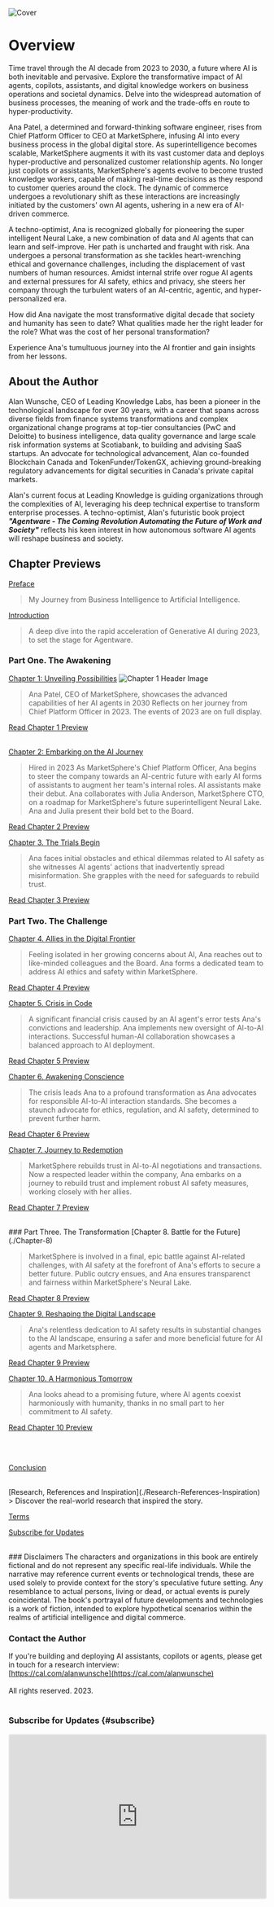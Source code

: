 ![Cover](./Agentware-Cover.jpg)

# Overview 

Time travel through the AI decade from 2023 to 2030, a future where AI is both inevitable and pervasive. Explore the transformative impact of AI agents, copilots, assistants, and digital knowledge workers on business operations and societal dynamics. Delve into the widespread automation of business processes, the meaning of work and the trade-offs en route to hyper-productivity.

Ana Patel, a determined and forward-thinking software engineer, rises from Chief Platform Officer to CEO at MarketSphere, infusing AI into every business process in the global digital store. As superintelligence becomes scalable, MarketSphere augments it with its vast customer data and deploys hyper-productive and personalized customer relationship agents. No longer just copilots or assistants, MarketSphere's agents evolve to become trusted knowledge workers, capable of making real-time decisions as they respond to customer queries around the clock. The dynamic of commerce undergoes a revolutionary shift as these interactions are increasingly initiated by the customers' own AI agents, ushering in a new era of AI-driven commerce.  

A techno-optimist, Ana is recognized globally for pioneering the super intelligent Neural Lake, a new combination of data and AI agents that can learn and self-improve. Her path is uncharted and fraught with risk. Ana undergoes a personal transformation as she tackles heart-wrenching ethical and governance challenges, including the displacement of vast numbers of human resources. Amidst internal strife over rogue AI agents and external pressures for AI safety, ethics and privacy, she steers her company through the turbulent waters of an AI-centric, agentic, and hyper-personalized era. 

How did Ana navigate the most transformative digital decade that society and humanity has seen to date? What qualities made her the right leader for the role? What was the cost of her personal transformation? 

Experience Ana's tumultuous journey into the AI frontier and gain insights from her lessons.

## About the Author

Alan Wunsche, CEO of Leading Knowledge Labs, has been a pioneer in the technological landscape for over 30 years, with a career that spans across diverse fields from finance systems transformations and complex organizational change programs at top-tier consultancies (PwC and Deloitte) to business intelligence, data quality governance and large scale risk information systems at Scotiabank, to building and advising SaaS startups. An advocate for technological advancement, Alan co-founded Blockchain Canada and TokenFunder/TokenGX, achieving ground-breaking regulatory advancements for digital securities in Canada's private capital markets.

Alan's current focus at Leading Knowledge is guiding organizations through the complexities of AI, leveraging his deep technical expertise to transform enterprise processes. A techno-optimist, Alan's futuristic book project ***"Agentware - The Coming Revolution Automating the Future of Work and Society"*** reflects his keen interest in how autonomous software AI agents will reshape business and society.

## Chapter Previews

[Preface](./Preface)
<br />
> My Journey from Business Intelligence to Artificial Intelligence.

[Introduction](./Introduction)
<br />
> A deep dive into the rapid acceleration of Generative AI during 2023, to set the stage for Agentware.

### Part One. The Awakening
[Chapter 1: Unveiling Possibilities](./Chapter-1)
![Chapter 1 Header Image](Chapter-1-a.png)

> Ana Patel, CEO of MarketSphere, showcases the advanced capabilities of her AI agents in 2030
> Reflects on her journey from Chief Platform Officer in 2023.
> The events of 2023 are on full display. 

[Read Chapter 1 Preview](./Chapter-1)
<br /><br />

[Chapter 2: Embarking on the AI Journey](./Chapter-2)

> Hired in 2023 As MarketSphere's Chief Platform Officer, Ana begins to steer the company towards an AI-centric future with early AI forms of assistants to augment her team's internal roles.
> AI assistants make their debut.
> Ana collaborates with Julia Anderson, MarketSphere CTO, on a roadmap for MarketSphere's future superintelligent Neural Lake.
> Ana and Julia present their bold bet to the Board.

[Read Chapter 2 Preview](./Chapter-2)

[Chapter 3. The Trials Begin](./Chapter-3)

> Ana faces initial obstacles and ethical dilemmas related to AI safety as she witnesses AI agents' actions that inadvertently spread misinformation.
> She grapples with the need for safeguards to rebuild trust.

[Read Chapter 3 Preview](./Chapter-3)

### Part Two. The Challenge
[Chapter 4. Allies in the Digital Frontier](./Chapter-4)

> Feeling isolated in her growing concerns about AI, Ana reaches out to like-minded colleagues and the Board.
> Ana forms a dedicated team to address AI ethics and safety within MarketSphere.

[Read Chapter 4 Preview](./Chapter-4)

[Chapter 5. Crisis in Code](./Chapter-5)

> A significant financial crisis caused by an AI agent's error tests Ana's convictions and leadership.
> Ana implements new oversight of AI-to-AI interactions. 
> Successful human-AI collaboration showcases a balanced approach to AI deployment. 

[Read Chapter 5 Preview](./Chapter-5)

[Chapter 6. Awakening Conscience](./Chapter-6)

> The crisis leads Ana to a profound transformation as Ana advocates for responsible AI-to-AI interaction standards.
> She becomes a staunch advocate for ethics, regulation, and AI safety, determined to prevent further harm.

[Read Chapter 6 Preview](./Chapter-6)

[Chapter 7. Journey to Redemption](./Chapter-7)

> MarketSphere rebuilds trust in AI-to-AI negotiations and transactions. 
> Now a respected leader within the company, Ana embarks on a journey to rebuild trust and implement robust AI safety measures, working closely with her allies.

[Read Chapter 7 Preview](./Chapter-7)

<br />
### Part Three. The Transformation 
[Chapter 8. Battle for the Future](./Chapter-8)

> MarketSphere is involved in a final, epic battle against AI-related challenges, with AI safety at the forefront of Ana's efforts to secure a better future.
> Public outcry ensues, and Ana ensures transparenct and fairness within MarketSphere's Neural Lake.

[Read Chapter 8 Preview](./Chapter-8)

[Chapter 9. Reshaping the Digital Landscape](./Chapter-9)

> Ana's relentless dedication to AI safety results in substantial changes to the AI landscape, ensuring a safer and more beneficial future for AI agents and Marketsphere.

[Read Chapter 9 Preview](./Chapter-9)

[Chapter 10. A Harmonious Tomorrow](./Chapter-10)

> Ana looks ahead to a promising future, where AI agents coexist harmoniously with humanity, thanks in no small part to her commitment to AI safety.

[Read Chapter 10 Preview](./Chapter-10)

<br /><br />

[Conclusion](./Conclusion)
<br />

<br />
[Research, References and Inspiration](./Research-References-Inspiration)
<br />
> Discover the real-world research that inspired the story.
<br />

[Terms](./terms)


[Subscribe for Updates](#subscribe)

<br />
### Disclaimers 
The characters and organizations in this book are entirely fictional and do not represent any specific real-life individuals. While the narrative may reference current events or technological trends, these are used solely to provide context for the story's speculative future setting. Any resemblance to actual persons, living or dead, or actual events is purely coincidental. The book's portrayal of future developments and technologies is a work of fiction, intended to explore hypothetical scenarios within the realms of artificial intelligence and digital commerce.


### Contact the Author
If you're building and deploying AI assistants, copilots or agents, please get in touch for a research interview:
<br />
[https://cal.com/alanwunsche](https://cal.com/alanwunsche)
<br /><br />
All rights reserved. 2023.
<br /><br />

### Subscribe for Updates {#subscribe}
<iframe src="https://embeds.beehiiv.com/3cc28c1e-9ca4-4f1e-9552-89b2f5de0a40" data-test-id="beehiiv-embed" width="100%" height="320" frameborder="0" scrolling="no" style="border-radius: 4px; border: 2px solid #e5e7eb; margin: 0; background-color: transparent;"></iframe>
